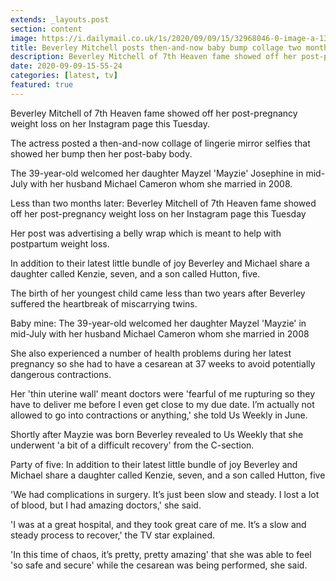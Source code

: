 ```yaml
---
extends: _layouts.post
section: content
image: https://i.dailymail.co.uk/1s/2020/09/09/15/32968046-0-image-a-13_1599662016930.jpg 
title: Beverley Mitchell posts then-and-now baby bump collage two months after giving birth 
description: Beverley Mitchell of 7th Heaven fame showed off her post-pregnancy weight loss on her Instagram page this Tuesday. The 39-year-old welcomed her daughter Mayzel Mayzie in mid-July. 
date: 2020-09-09-15-55-24 
categories: [latest, tv] 
featured: true 
--- 
```

Beverley Mitchell of 7th Heaven fame showed off her post-pregnancy weight loss on her Instagram page this Tuesday.

The actress posted a then-and-now collage of lingerie mirror selfies that showed her bump then her post-baby body. 

The 39-year-old welcomed her daughter Mayzel 'Mayzie' Josephine in mid-July with her husband Michael Cameron whom she married in 2008.

Less than two months later: Beverley Mitchell of 7th Heaven fame showed off her post-pregnancy weight loss on her Instagram page this Tuesday

Her post was advertising a belly wrap which is meant to help with postpartum weight loss. 

In addition to their latest little bundle of joy Beverley and Michael share a daughter called Kenzie, seven, and a son called Hutton, five.

The birth of her youngest child came less than two years after Beverley suffered the heartbreak of miscarrying twins. 

Baby mine: The 39-year-old welcomed her daughter Mayzel 'Mayzie' in mid-July with her husband Michael Cameron whom she married in 2008 

She also experienced a number of health problems during her latest pregnancy so she had to have a cesarean at 37 weeks to avoid potentially dangerous contractions.

Her 'thin uterine wall' meant doctors were 'fearful of me rupturing so they have to deliver me before I even get close to my due date. I’m actually not allowed to go into contractions or anything,' she told Us Weekly in June.

Shortly after Mayzie was born Beverley revealed to Us Weekly that she underwent 'a bit of a difficult recovery' from the C-section.

Party of five: In addition to their latest little bundle of joy Beverley and Michael share a daughter called Kenzie, seven, and a son called Hutton, five

'We had complications in surgery. It’s just been slow and steady. I lost a lot of blood, but I had amazing doctors,' she said. 

'I was at a great hospital, and they took great care of me. It’s a slow and steady process to recover,' the TV star explained.

'In this time of chaos, it’s pretty, pretty amazing' that she was able to feel 'so safe and secure' while the cesarean was being performed, she said. 


